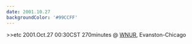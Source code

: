 ```yaml
---
date: 2001.10.27
backgroundColor: '#99CCFF'
---
```


\>>etc 2001.Oct.27 00:30CST 270minutes @ [WNUR](http://www.wnur.org/), Evanston-Chicago